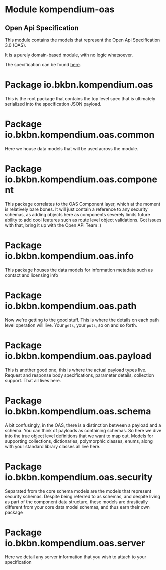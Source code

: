 # Module kompendium-oas

## Open Api Specification

This module contains the models that represent the Open Api Specification 3.0 (OAS).

It is a purely domain-based module, with no logic whatsoever.

The specification can be found [here](https://swagger.io/specification).

# Package io.bkbn.kompendium.oas

This is the root package that contains the top level spec that is ultimately serialized into the specification JSON
payload.

# Package io.bkbn.kompendium.oas.common

Here we house data models that will be used across the module.

# Package io.bkbn.kompendium.oas.component

This package correlates to the OAS Component layer, which at the moment is relatively bare bones. It will just contain a
reference to any security schemas, as adding objects here as components severely limits future ability to add cool
features such as route level object validations. Got issues with that, bring it up with the Open API Team :)

# Package io.bkbn.kompendium.oas.info

This package houses the data models for information metadata such as contact and licensing info

# Package io.bkbn.kompendium.oas.path

Now we're getting to the good stuff. This is where the details on each path level operation will live. Your `gets`,
your `puts`, so on and so forth.

# Package io.bkbn.kompendium.oas.payload

This is another good one, this is where the actual payload types live. Request and response body specifications,
parameter details, collection support. That all lives here.

# Package io.bkbn.kompendium.oas.schema

A bit confusingly, in the OAS, there is a distinction between a payload and a schema. You can think of payloads as
containing schemas. So here we dive into the true object level definitions that we want to map out. Models for
supporting collections, dictionaries, polymorphic classes, enums, along with your standard library classes all live
here.

# Package io.bkbn.kompendium.oas.security

Separated from the core schema models are the models that represent security schemas. Despite being referred to as
schemas, and despite living as part of the component data structure, these models are drastically different from your
core data model schemas, and thus earn their own package

# Package io.bkbn.kompendium.oas.server

Here we detail any server information that you wish to attach to your specification
